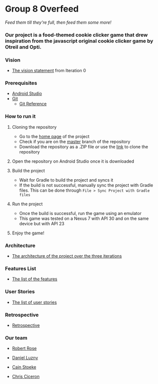 
# Group 8 Overfeed

*Feed them till they're full, then feed them some more!*

### Our project is a food-themed cookie clicker game that drew inspiration from the javascript original cookie clicker game by Otreil and Opti.

### Vision

- [The vision statement](https://code.cs.umanitoba.ca/3350-winter-2021-a01/group-8-overfeed-the-world/-/blob/master/VISION.md) from Iteration 0

### Prerequisites

- [Android Studio](https://developer.android.com/studio)
- [Git](https://git-scm.com/)
  - [Git Reference](https://git-scm.com/docs/user-manual)

### How to run it

1. Cloning the repository  
    - Go to the [home page](https://code.cs.umanitoba.ca/3350-winter-2021-a01/group-8-overfeed-the-world) of the project  
    - Check if you are on the [master](https://code.cs.umanitoba.ca/3350-winter-2021-a01/group-8-overfeed-the-world/-/tree/master) branch of the repository  
    - Download the repository as a .ZIP file *or* use the [link](https://code.cs.umanitoba.ca/3350-winter-2021-a01/group-8-overfeed-the-world.git) to clone the repository  

2. Open the repository on Android Studio once it is downloaded  

3. Build the project  
    - Wait for Gradle to build the project and syncs it  
    - If the build is not successful, manually sync the project with Gradle files. This can be done through `File > Sync Project with Gradle files`  

4. Run the project  
    - Once the build is successful, run the game using an emulator  
    - This game was tested on a Nexus 7 with API 30 and on the same device but with API 23  

5. Enjoy the game!


### Architecture

- [The architecture of the project over the three iterations](https://code.cs.umanitoba.ca/3350-winter-2021-a01/group-8-overfeed-the-world/-/blob/master/Architecture.md)

### Features List

- [The list of the features](https://code.cs.umanitoba.ca/3350-winter-2021-a01/group-8-overfeed-the-world/-/issues?scope=all&utf8=%E2%9C%93&state=all&label_name[]=Feature)

### User Stories

- [The list of user stories](https://code.cs.umanitoba.ca/3350-winter-2021-a01/group-8-overfeed-the-world/-/issues?scope=all&utf8=%E2%9C%93&state=all&label_name[]=User%20Story)

### Retrospective

- [Retrospective](https://code.cs.umanitoba.ca/3350-winter-2021-a01/group-8-overfeed-the-world/-/blob/master/RETROSPECTIVE.md)

### Our team

- [Robert Rose](https://code.cs.umanitoba.ca/RobertRose)

- [Daniel Luzny](https://code.cs.umanitoba.ca/DanLuz)

- [Cain Stoeke](https://code.cs.umanitoba.ca/cstoeke)

- [Chris Ciceron](https://code.cs.umanitoba.ca/chrisciceron)

